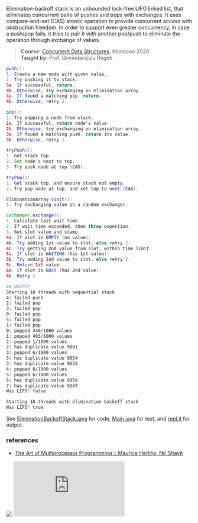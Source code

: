 Elimination-backoff stack is an unbounded lock-free LIFO
linked list, that eliminates concurrent pairs of pushes
and pops with exchanges.  It uses compare-and-set (CAS)
atomic operation to provide concurrent access with
obstruction freedom. In order to support even greater
concurrency, in case a push/pop fails, it tries to
pair it with another pop/push to eliminate the operation
through exchange of values.

> **Course**: [Concurrent Data Structures], Monsoon 2020\
> **Taught by**: Prof. Govindarajulu Regeti

[Concurrent Data Structures]: https://github.com/iiithf/concurrent-data-structures

```java
push():
1. Create a new node with given value.
2. Try pushing it to stack.
3a. If successful, return.
3b. Otherwise, try exchanging on elimination array.
4a. If found a matching pop, return.
4b. Otherwise, retry 2.
```

```java
pop():
1. Try popping a node from stack.
2a. If successful, return node's value
2b. Otherwise, try exchanging on elimination array.
3a. If found a matching push, return its value.
3b. Otherwise, retry 1.
```

```java
tryPush():
1. Get stack top.
2. Set node's next to top.
3. Try push node at top (CAS).
```

```java
tryPop():
1. Get stack top, and ensure stack not empty.
2. Try pop node at top, and set top to next (CAS).
```

```java
EliminationArray.visit():
1. Try exchanging value on a random exchanger.
```

```java
Exchanger.exchange():
1. Calculate last wait time.
2. If wait time exceeded, then throw expection.
3. Get slot value and stamp.
4a. If slot is EMPTY (no value):
4b. Try adding 1st value to slot, else retry 2.
4c. Try getting 2nd value from slot, within time limit.
5a. If slot is WAITING (has 1st value):
5b. Try adding 2nd value to slot, else retry 2.
5c. Return 1st value.
6a. If slot is BUSY (has 2nd value):
6b. Retry 2.
```

```bash
## OUTPUT
Starting 10 threads with sequential stack
4: failed push
2: failed pop
3: failed pop
0: failed pop
5: failed pop
1: failed pop
0: popped 346/1000 values
1: popped 403/1000 values
2: popped 1/1000 values
2: has duplicate value 9881
3: popped 6/1000 values
3: has duplicate value 9654
3: has duplicate value 9652
4: popped 0/1000 values
5: popped 6/1000 values
5: has duplicate value 9359
7: has duplicate value 9247
Was LIFO? false

Starting 10 threads with elimination backoff stack
Was LIFO? true
```

See [EliminationBackoffStack.java] for code, [Main.java] for test, and [repl.it] for output.

[EliminationBackoffStack.java]: https://repl.it/@wolfram77/elimination-backoff-stack#EliminationBackoffStack.java
[Main.java]: https://repl.it/@wolfram77/elimination-backoff-stack#Main.java
[repl.it]: https://elimination-backoff-stack.wolfram77.repl.run


### references

- [The Art of Multiprocessor Programming :: Maurice Herlihy, Nir Shavit](https://dl.acm.org/doi/book/10.5555/2385452)

![](https://ga-beacon.deno.dev/G-G1E8HNDZYY:v51jklKGTLmC3LAZ4rJbIQ/github.com/javaf/elimination-backoff-stack)
![](https://ga-beacon.deno.dev/G-G1E8HNDZYY:v51jklKGTLmC3LAZ4rJbIQ/github.com/moocf/elimination-backoff-stack.java)
